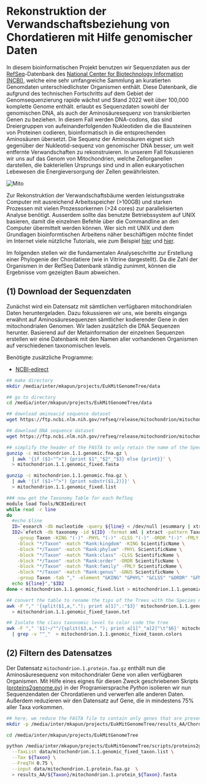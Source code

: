 # Rekonstruktion der Verwandschaftsbeziehung von Chordatieren mit Hilfe genomischer Daten

In diesem bioinformatischen Projekt benutzen wir Sequenzdaten aus der [RefSeq](https://www.ncbi.nlm.nih.gov/refseq/)-Datenbank des [National Center for Biotechnology Information (NCBI)](https://www.ncbi.nlm.nih.gov/), welche eine sehr umfangreiche Sammlung an kuratierten Genomdaten unterschiedlichster Organismen enthält. Diese Datenbank, die aufgrund des technischen Fortschritts auf dem Gebiet der Genomsequenzierung rapide wächst und Stand 2022 weit über 100,000 komplette Genome enthält. erlaubt es Sequenzdaten sowohl der genomischen DNA, als auch der Aminosäuresequenz von transkribierten Genen zu beziehen. In diesem Fall werden DNA-codons, das sind Dreiergruppen von aufeinanderfolgenden Nukleotiden die die Bausteinen von Proteinen codieren, bioinformatisch in die entsprechenden Aminosäuren übersetzt. Die Sequenz der Aminosäuren eignet sich gegenüber der Nukleotid-sequenz von genomischer DNA besser, um weit entfernte Verwandschaften zu rekonstruieren. In unserem Fall fokussieren wir uns auf das Genom von Mitochondrien, welche Zellorganellen darstellen, die bakteriellen Ursprungs sind und in allen eukaryotischen Lebewesen die Energieversorgung der Zellen gewährleisten.

![Mito](https://upload.wikimedia.org/wikipedia/commons/6/64/Cell_structure_%2813080952404%29.jpg)

Zur Rekonstruktion der Verwandschaftsbäume werden leistungsstrake Computer mit ausreichend Arbeitsspeicher (>100GB) und starken Prozessen mit vielen Prozessorkernen (>24 cores) zur parallelisierten Analyse benötigt. Ausserdem sollte das benutzte Betriebssystem auf UNIX basieren, damit die einzelnen Befehle über die Commandline an den Computer übermittelt werden können. Wer sich mit UNIX und dem Grundlagen bioinformtischen Arbeitens näher beschäftigen möchte findet im Internet viele nützliche Tutorials, wie zum Beispiel [hier](http://www.ee.surrey.ac.uk/Teaching/Unix/index.html) und [hier](<>).

Im folgenden stellen wir die fundamentalen Analyseschritte zur Erstellung einer Phylogenie der Chordatiere (wie in Vitrine dargestellt). Da die Zahl der Organismen in der RefSeq Datenbank ständig zunimmt, können die Ergebnisse vom gezeigten Baum abweichen.

## (1) Download der Sequenzdaten

Zunächst wird ein Datensatz mit sämtlichen verfügbaren mitochondrialen Daten heruntergeladen. Dazu fokussieren wir uns, wie bereits eingangs erwähnt auf Aminosäuresequenzen sämtlicher kodierender Gene in den mitochondrialen Genomen. Wir laden zusätzlich die DNA Sequenzen herunter. Basierend auf der Metainformation der einzelnen Sequenzen erstellen wir eine Datenbank mit den Namen aller vorhandenen Organismen auf verschiedenen taxonomischen levels.

Benötigte zusätzliche Programme:

-   [NCBI-edirect](https://www.ebi.ac.uk/Tools/msa/muscle/Tools/NCBIedirect)

```bash
## make directory
mkdir /media/inter/mkapun/projects/EukMitGenomeTree/data

## go to directory
cd /media/inter/mkapun/projects/EukMitGenomeTree/data

## download aminoacid sequence dataset
wget https://ftp.ncbi.nlm.nih.gov/refseq/release/mitochondrion/mitochondrion.1.protein.faa.gz

## download DNA sequence dataset
wget https://ftp.ncbi.nlm.nih.gov/refseq/release/mitochondrion/mitochondrion.1.1.genomic.fna.gz

## simplify the header of the FASTA to only retain the name of the Species
gunzip -c mitochondrion.1.1.genomic.fna.gz \
  | awk '{if ($1~"^>") {print $1"_"$2"_"$3} else {print}}' \
  > mitochondrion.1.1.genomic_fixed.fasta

gunzip -c mitochondrion.1.1.genomic.fna.gz \
  | awk '{if ($1~"^>") {print substr($1,2)}}' \
  > mitochondrion.1.1.genomic_fixed.list

### now get the Taxonomy Table for each RefSeq
module load Tools/NCBIedirect
while read -r line
do
  #echo $line
  ID=`esearch -db nucleotide -query ${line} < /dev/null |esummary | xtract -pattern TaxId  -element TaxId `
  ID2=`efetch -db taxonomy -id ${ID} -format xml | xtract -pattern Taxon -tab "," -first TaxId ScientificName \
    -group Taxon -KING "(-)" -PHYL "(-)" -CLSS "(-)" -ORDR "(-)" -FMLY "(-)" -GNUS "(-)" \
    -block "*/Taxon" -match "Rank:kingdom" -KING ScientificName \
    -block "*/Taxon" -match "Rank:phylum" -PHYL ScientificName \
    -block "*/Taxon" -match "Rank:class" -CLSS ScientificName \
    -block "*/Taxon" -match "Rank:order" -ORDR ScientificName \
    -block "*/Taxon" -match "Rank:family" -FMLY ScientificName \
    -block "*/Taxon" -match "Rank:genus" -GNUS ScientificName \
    -group Taxon -tab "," -element "&KING" "&PHYL" "&CLSS" "&ORDR" "&FMLY" "&GNUS"`
  echo ${line}","$ID2
done < mitochondrion.1.1.genomic_fixed.list > mitochondrion.1.1.genomic_fixed_taxon.list

## convert the table to rename the tips of the Trees with the Species names
awk -F "," '{split($1,a,"."); print a[1]".:"$3}' mitochondrion.1.1.genomic_fixed_taxon.list \
  > mitochondrion.1.1.genomic_fixed_taxon.txt

## Isolate the class taxonomic level to color code the tree
awk -F "," '$1!~/""/{split($3,a," "); print a[1]"_"a[2]"\t"$6}' mitochondrion.1.1.genomic_fixed_taxon.list \
  | grep -v "^_"  > mitochondrion.1.1.genomic_fixed_taxon.colors
```

## (2) Filtern des Datensatzes

Der Datensatz `mitochondrion.1.protein.faa.gz` enthält nun die Aminosäuresequenz von mitochondrialer Gene von allen verfügbaren Organismen. Mit Hilfe eines eignes für diesen Zweck geschriebenen Skripts ([proteins2genome.py](scripts/proteins2genome.py)) in der Programiersprache _Python_ isolieren wir nun Sequenzendaten der Chrordatieren und verwerfen alle anderen Daten. Außerdem reduzieren wir den Datensatz auf Gene, die in mindestens 75% aller Taxa vorkommen.

```bash
## here, we reduce the FASTA file to contain only genes that are present in 75% of all taxa that belong to the Chordates
mkdir -p /media/inter/mkapun/projects/EukMitGenomeTree/results_AA/Chordata

cd /media/inter/mkapun/projects/EukMitGenomeTree

python /media/inter/mkapun/projects/EukMitGenomeTree/scripts/proteins2genome.py \
  --TaxList data/mitochondrion.1.1.genomic_fixed_taxon.list \
  --Tax ${Taxon} \
  --FreqTH 0.75 \
  --input data/mitochondrion.1.protein.faa.gz  \
  > results_AA/${Taxon}/mitochondrion.1.protein_${Taxon}.fasta
```
